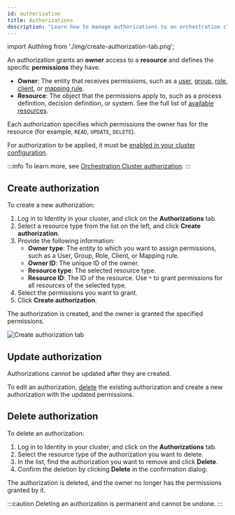 ```yaml
---
id: authorization
title: Authorizations
description: "Learn how to manage authorizations to an orchestration cluster."
---
```


import AuthImg from './img/create-authorization-tab.png';

An authorization grants an **owner** access to a **resource** and defines the specific **permissions** they have.

- **Owner**: The entity that receives permissions, such as a [user](user.md), [group](group.md), [role](role.md), [client](client.md), or [mapping rule](mapping-rules.md).
- **Resource**: The object that the permissions apply to, such as a process definition, decision definition, or system. See the full list of [available resources](/components/concepts/access-control/authorizations.md#available-resources).

Each authorization specifies which permissions the owner has for the resource (for example, `READ`, `UPDATE`, `DELETE`).

For authorization to be applied, it must be [enabled in your cluster configuration](/components/concepts/access-control/authorizations.md#configuration).

:::info
To learn more, see [Orchestration Cluster authorization](/components/concepts/access-control/authorizations.md).
:::

## Create authorization

To create a new authorization:

1. Log in to Identity in your cluster, and click on the **Authorizations** tab.
2. Select a resource type from the list on the left, and click **Create authorization**.
3. Provide the following information:
   - **Owner type**: The entity to which you want to assign permissions, such as a User, Group, Role, Client, or Mapping rule.
   - **Owner ID**: The unique ID of the owner.
   - **Resource type**: The selected resource type.
   - **Resource ID**: The ID of the resource. Use `*` to grant permissions for all resources of the selected type.
4. Select the permissions you want to grant.
5. Click **Create authorization**.

The authorization is created, and the owner is granted the specified permissions.

<img src={AuthImg} alt="Create authorization tab" class="img-700"/>

## Update authorization

Authorizations cannot be updated after they are created.

To edit an authorization, [delete](#delete-an-authorization) the existing authorization and create a new authorization with the updated permissions.

## Delete authorization

To delete an authorization:

1. Log in to Identity in your cluster, and click on the **Authorizations** tab.
2. Select the resource type of the authorization you want to delete.
3. In the list, find the authorization you want to remove and click **Delete**.
4. Confirm the deletion by clicking **Delete** in the confirmation dialog.

The authorization is deleted, and the owner no longer has the permissions granted by it.

:::caution
Deleting an authorization is permanent and cannot be undone.
:::
